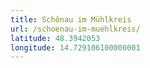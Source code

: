 ```yaml
---
title: Schönau im Mühlkreis
url: /schoenau-im-muehlkreis/
latitude: 48.3942053
longitude: 14.729106100000001
---
```

